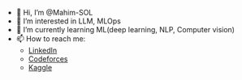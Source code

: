 - 👋 Hi, I’m @Mahim-SOL
- 👀 I’m interested in LLM, MLOps
- 🌱 I’m currently learning ML(deep learning, NLP, Computer vision)
- 📫 How to reach me: 
  - [LinkedIn](https://www.linkedin.com/in/mahfuzur-mahim-rahman/)
  - [Codeforces](https://codeforces.com/profile/Mahim220)
  - [Kaggle](https://www.kaggle.com/mahfuzurmahimrahman)

<!---
Mahim-SOL/Mahim-SOL is a ✨ special ✨ repository because its `README.md` (this file) appears on your GitHub profile.
You can click the Preview link to take a look at your changes.
-lame flex 😶
--->

